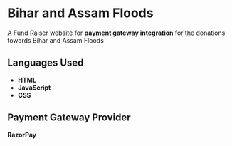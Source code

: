 # Bihar and Assam Floods
A Fund Raiser website for **payment gateway integration** for the donations towards Bihar and Assam Floods
## Languages Used
- __HTML__
- **JavaScript**
- __CSS__
## Payment Gateway Provider
**RazorPay**
